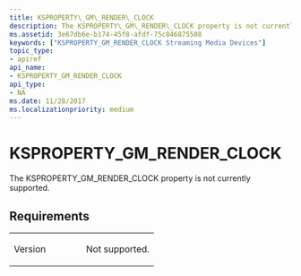 ```yaml
---
title: KSPROPERTY\_GM\_RENDER\_CLOCK
description: The KSPROPERTY\_GM\_RENDER\_CLOCK property is not currently supported.
ms.assetid: 3e67db6e-b174-45f8-afdf-75c846875508
keywords: ["KSPROPERTY_GM_RENDER_CLOCK Streaming Media Devices"]
topic_type:
- apiref
api_name:
- KSPROPERTY_GM_RENDER_CLOCK
api_type:
- NA
ms.date: 11/28/2017
ms.localizationpriority: medium
---
```


# KSPROPERTY\_GM\_RENDER\_CLOCK


The KSPROPERTY\_GM\_RENDER\_CLOCK property is not currently supported.

Requirements
------------

<table>
<colgroup>
<col width="50%" />
<col width="50%" />
</colgroup>
<tbody>
<tr class="odd">
<td><p>Version</p></td>
<td><p>Not supported.</p></td>
</tr>
</tbody>
</table>

 

 





